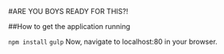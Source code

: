 #ARE YOU BOYS READY FOR THIS?!

##How to get the application running

`npm install`
`gulp`
Now, navigate to localhost:80 in your browser.